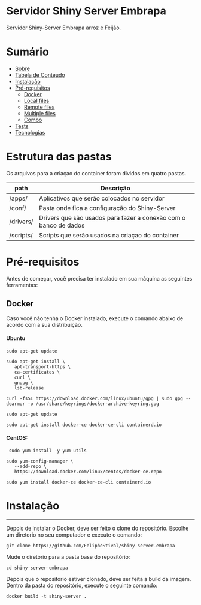 # Servidor Shiny Server Embrapa

Servidor Shiny-Server Embrapa arroz e Feijão.

# Sumário

<!--ts-->
   * [Sobre](#Sobre)
   * [Tabela de Conteudo](#Sumário)
   * [Instalação](#instalacao)
   * [Pré-requisitos](#Pré-requisitos)
      * [Docker](#Docker)
      * [Local files](#local-files)
      * [Remote files](#remote-files)
      * [Multiple files](#multiple-files)
      * [Combo](#combo)
   * [Tests](#testes)
   * [Tecnologias](#tecnologias)
<!--te-->

# Estrutura das pastas

Os arquivos para a criaçao do container foram dividos em quatro pastas.

| path  |  Descrição  |
| ------------------- | ------------------- |
|  /apps/ |  Aplicativos que serão colocados no servidor |
|  /conf/ |  Pasta onde fica a configuração do Shiny-Server |
|  /drivers/ |  Drivers que são usados para fazer a conexão com o banco de dados |
|  /scripts/ |  Scripts que serão usados na criaçao do container |

# Pré-requisitos

Antes de começar, você precisa ter instalado em sua máquina as seguintes ferramentas: <br>

## Docker
Caso você não tenha o Docker instalado, execute o comando abaixo de acordo com a sua distribuição. <br>

#### Ubuntu
 ```
 sudo apt-get update
 ```
 ```
 sudo apt-get install \
    apt-transport-https \
    ca-certificates \
    curl \
    gnupg \
    lsb-release
 ```
 ```
 curl -fsSL https://download.docker.com/linux/ubuntu/gpg | sudo gpg --dearmor -o /usr/share/keyrings/docker-archive-keyring.gpg
 ```
 ```
 sudo apt-get update
 ```
 ```
 sudo apt-get install docker-ce docker-ce-cli containerd.io
 ```

#### CentOS:
```
 sudo yum install -y yum-utils
 ```
 ```
 sudo yum-config-manager \
    --add-repo \
    https://download.docker.com/linux/centos/docker-ce.repo
 ```
 ```
 sudo yum install docker-ce docker-ce-cli containerd.io
 ```
 
 
# Instalação

<hr>
Depois de instalar o Docker, deve ser feito o clone do repositório. Escolhe um diretorio no seu computador e execute o comando: <br>

```
git clone https://github.com/FelipheStival/shiny-server-embrapa
```

Mude o diretório para a pasta base do repositório: <br>

```
cd shiny-server-embrapa
```

Depois que o repositório estiver clonado, deve ser feita a build da imagem. Dentro da pasta do repositório, execute o seguinte comando:

```
docker build -t shiny-server . 
```